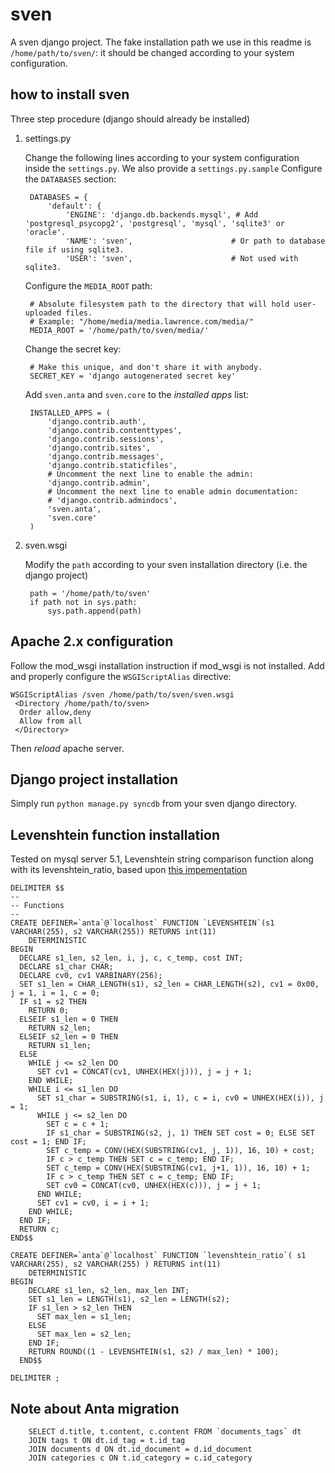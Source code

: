 sven
====

A sven django project. 
The fake installation path we use in this readme is `/home/path/to/sven/`: it should be changed according to your system configuration.



how to install sven
-------------------
Three step procedure (django should already be installed)

1. settings.py 

	Change the following lines according to your system configuration inside the `settings.py`. We also provide a `settings.py.sample` 
	Configure the `DATABASES` section:
	
		DATABASES = {
		    'default': {
		        'ENGINE': 'django.db.backends.mysql', # Add 'postgresql_psycopg2', 'postgresql', 'mysql', 'sqlite3' or 'oracle'.
		        'NAME': 'sven',                      # Or path to database file if using sqlite3.
		        'USER': 'sven',                      # Not used with sqlite3.
	
	Configure the `MEDIA_ROOT` path:
	
		# Absolute filesystem path to the directory that will hold user-uploaded files.
		# Example: "/home/media/media.lawrence.com/media/"
		MEDIA_ROOT = '/home/path/to/sven/media/'
	
	Change the secret key:
	
		# Make this unique, and don't share it with anybody.
		SECRET_KEY = 'django autogenerated secret key'
	    
	Add `sven.anta` and `sven.core` to the *installed apps* list:
	
		INSTALLED_APPS = (
		    'django.contrib.auth',
		    'django.contrib.contenttypes',
		    'django.contrib.sessions',
		    'django.contrib.sites',
		    'django.contrib.messages',
		    'django.contrib.staticfiles',
		    # Uncomment the next line to enable the admin:
		    'django.contrib.admin',
		    # Uncomment the next line to enable admin documentation:
		    # 'django.contrib.admindocs',
		    'sven.anta',
		    'sven.core'
		)
	    
2. sven.wsgi

	Modify the `path` according to your sven installation directory (i.e. the django project)
	
		path = '/home/path/to/sven'
		if path not in sys.path:
		    sys.path.append(path)

	    
Apache 2.x configuration
------------------------

Follow the mod_wsgi installation instruction if mod_wsgi is not installed. 
Add and properly configure the `WSGIScriptAlias` directive: 

	WSGIScriptAlias /sven /home/path/to/sven/sven.wsgi
	 <Directory /home/path/to/sven>
	  Order allow,deny
	  Allow from all
	 </Directory>
	 
Then *reload* apache server.
	 
Django project installation
---------------------------

Simply run `python manage.py syncdb` from your sven django directory.

Levenshtein function installation
---------------------------------

Tested on mysql server 5.1, Levenshtein string comparison function along with its levenshtein_ratio,
based upon [this impementation](http://www.supermind.org/blog/927/working-mysql-5-1-levenshtein-stored-procedure)

	DELIMITER $$
	--
	-- Functions
	--
	CREATE DEFINER=`anta`@`localhost` FUNCTION `LEVENSHTEIN`(s1 VARCHAR(255), s2 VARCHAR(255)) RETURNS int(11)
	    DETERMINISTIC
	BEGIN
	  DECLARE s1_len, s2_len, i, j, c, c_temp, cost INT;
	  DECLARE s1_char CHAR;
	  DECLARE cv0, cv1 VARBINARY(256);
	  SET s1_len = CHAR_LENGTH(s1), s2_len = CHAR_LENGTH(s2), cv1 = 0x00, j = 1, i = 1, c = 0;
	  IF s1 = s2 THEN
	    RETURN 0;
	  ELSEIF s1_len = 0 THEN
	    RETURN s2_len;
	  ELSEIF s2_len = 0 THEN
	    RETURN s1_len;
	  ELSE
	    WHILE j <= s2_len DO
	      SET cv1 = CONCAT(cv1, UNHEX(HEX(j))), j = j + 1;
	    END WHILE;
	    WHILE i <= s1_len DO
	      SET s1_char = SUBSTRING(s1, i, 1), c = i, cv0 = UNHEX(HEX(i)), j = 1;
	      WHILE j <= s2_len DO
	        SET c = c + 1;
	        IF s1_char = SUBSTRING(s2, j, 1) THEN SET cost = 0; ELSE SET cost = 1; END IF;
	        SET c_temp = CONV(HEX(SUBSTRING(cv1, j, 1)), 16, 10) + cost;
	        IF c > c_temp THEN SET c = c_temp; END IF;
	        SET c_temp = CONV(HEX(SUBSTRING(cv1, j+1, 1)), 16, 10) + 1;
	        IF c > c_temp THEN SET c = c_temp; END IF;
	        SET cv0 = CONCAT(cv0, UNHEX(HEX(c))), j = j + 1;
	      END WHILE;
	      SET cv1 = cv0, i = i + 1;
	    END WHILE;
	  END IF;
	  RETURN c;
	END$$

	CREATE DEFINER=`anta`@`localhost` FUNCTION `levenshtein_ratio`( s1 VARCHAR(255), s2 VARCHAR(255) ) RETURNS int(11)
	    DETERMINISTIC
	BEGIN 
	    DECLARE s1_len, s2_len, max_len INT; 
	    SET s1_len = LENGTH(s1), s2_len = LENGTH(s2); 
	    IF s1_len > s2_len THEN  
	      SET max_len = s1_len;  
	    ELSE  
	      SET max_len = s2_len;  
	    END IF; 
	    RETURN ROUND((1 - LEVENSHTEIN(s1, s2) / max_len) * 100); 
	  END$$
	
	DELIMITER ;


Note about Anta migration
-------------------------

		SELECT d.title, t.content, c.content FROM `documents_tags` dt 
		JOIN tags t ON dt.id_tag = t.id_tag 
		JOIN documents d ON dt.id_document = d.id_document
		JOIN categories c ON t.id_category = c.id_category